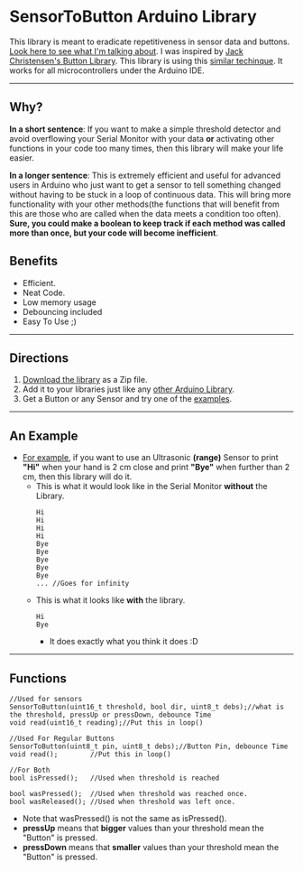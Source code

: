 # SensorToButton Arduino Library
This library is meant to eradicate repetitiveness in sensor data and buttons.  [Look here to see what I'm talking about](https://github.com/nathanRamaNoodles/SensorToButton#an-example).
I was inspired by [Jack Christensen's Button Library](https://github.com/JChristensen/JC_Button).
This library is using this [similar techinque](https://www.arduino.cc/en/Tutorial/StateChangeDetection).
It works for all microcontrollers under the Arduino IDE.

---
## Why?
**In a short sentence**: If you want to make a simple threshold detector and avoid overflowing your Serial Monitor with your data **or** activating other functions in your code too many times, then this library will make your life easier.  

**In a longer sentence**: This is extremely efficient and useful for advanced users in Arduino who just want to get a sensor to tell something changed without having to be stuck in a loop of continuous data.  This will bring more functionality with your other methods(the functions that will benefit from this are those who are called when the data meets a condition too often).  **Sure, you could make a boolean to keep track if each method was called more than once, but your code will become inefficient**.

## Benefits
+ Efficient.
+ Neat Code.
+ Low memory usage
+ Debouncing included
+ Easy To Use ;)
---
## Directions
1. [Download the library](https://github.com/nathanRamaNoodles/SensorToButton/archive/master.zip) as a Zip file.
2. Add it to your libraries just like any [other Arduino Library](https://www.arduino.cc/en/guide/libraries).
3. Get a Button or any Sensor and try one of the [examples](https://github.com/nathanRamaNoodles/SensorToButton/tree/master/examples).

---
## An Example
+ [For example](https://github.com/nathanRamaNoodles/SensorToButton/blob/master/examples/pingToButton/pingToButton.ino), if you want to use an Ultrasonic **(range)** Sensor to print **"Hi"** when your hand is 2 cm close and print **"Bye"** when further than 2 cm, then this library will do it.
  + This is what it would look like in the Serial Monitor **without** the Library.
      ```
      Hi
      Hi
      Hi
      Hi
      Bye
      Bye
      Bye
      Bye
      Bye
      ... //Goes for infinity
      ```
  + This is what it looks like **with** the library.
      ```
      Hi
      Bye
      ```
      + It does exactly what you think it does :D
---

## Functions
```
//Used for sensors
SensorToButton(uint16_t threshold, bool dir, uint8_t debs);//what is the threshold, pressUp or pressDown, debounce Time
void read(uint16_t reading);//Put this in loop()

//Used For Regular Buttons
SensorToButton(uint8_t pin, uint8_t debs);//Button Pin, debounce Time
void read();        //Put this in loop()

//For Both
bool isPressed();   //Used when threshold is reached

bool wasPressed();  //Used when threshold was reached once.
bool wasReleased(); //Used when threshold was left once.
```

+ Note that wasPressed() is not the same as isPressed().
+ **pressUp** means that **bigger** values than your threshold mean the "Button" is pressed.
+ **pressDown** means that **smaller** values than your threshold mean the "Button" is pressed.
